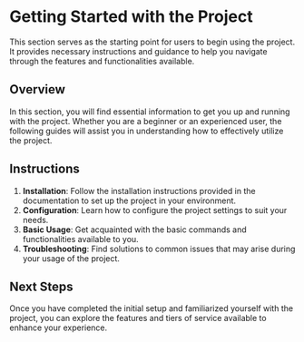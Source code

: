 # Getting Started with the Project

This section serves as the starting point for users to begin using the project. It provides necessary instructions and guidance to help you navigate through the features and functionalities available.

## Overview

In this section, you will find essential information to get you up and running with the project. Whether you are a beginner or an experienced user, the following guides will assist you in understanding how to effectively utilize the project.

## Instructions

1. **Installation**: Follow the installation instructions provided in the documentation to set up the project in your environment.
2. **Configuration**: Learn how to configure the project settings to suit your needs.
3. **Basic Usage**: Get acquainted with the basic commands and functionalities available to you.
4. **Troubleshooting**: Find solutions to common issues that may arise during your usage of the project.

## Next Steps

Once you have completed the initial setup and familiarized yourself with the project, you can explore the features and tiers of service available to enhance your experience.